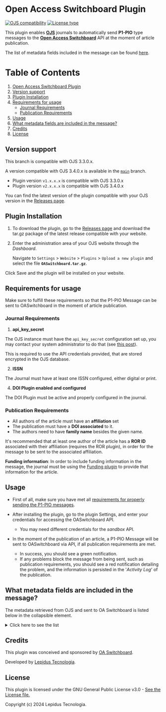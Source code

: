 # Open Access Switchboard Plugin

[![OJS compatibility](https://img.shields.io/badge/ojs-3.3.0.x-brightgreen)](https://github.com/pkp/ojs/tree/stable-3_3_0)
[![License type](https://img.shields.io/github/license/lepidus/OASwitchboard)](https://github.com/lepidus/OASwitchboard/blob/main/LICENSE)

This plugin enables **[OJS](https://pkp.sfu.ca/software/ojs/)** journals to automatically send **P1-PIO** type messages to the **[Open Access Switchboard](https://www.oaswitchboard.org/)** API at the moment of article publication.

The list of metadata fields included in the message can be found [here](#what-metadata-fields-are-included-in-the-message).

# Table of Contents
1. [Open Access Switchboard Plugin](#open-access-switchboard-plugin)
2. [Version support](#version-support)
3. [Plugin Installation](#plugin-installation)
4. [Requirements for usage](#requirements-for-usage)
    - [Journal Requirements](#journal-requirements)
    - [Publication Requirements](#publication-requirements)
5. [Usage](#usage)
6. [What metadata fields are included in the message?](#what-metadata-fields-are-included-in-the-message)
7. [Credits](#credits)
8. [License](#license)


## Version support

This branch is compatible with OJS 3.3.0.x.

A version compatible with OJS 3.4.0.x is available in the [`main`](https://github.com/lepidus/OASwitchboard/tree/main) branch.

- Plugin version `v1.x.x.x` is compatible with OJS 3.3.0.x
- Plugin version `v2.x.x.x` is compatible with OJS 3.4.0.x 

You can find the latest version of the plugin compatible with your OJS version in the [Releases page](https://github.com/lepidus/OASwitchboard/releases).

## Plugin Installation

1. To download the plugin, go to the [Releases page](https://github.com/lepidus/OASwitchboard/releases) and download the tar.gz package of the latest release compatible with your website.

2. Enter the administration area of ​​your OJS website through the *Dashboard*.

    Navigate to `Settings` > `Website` > `Plugins` > `Upload a new plugin` and select the file **`OASwitchboard.tar.gz`**.

Click Save and the plugin will be installed on your website.

## Requirements for usage

Make sure to fulfill these requirements so that the P1-PIO Message can be sent to OASwitchboard in the moment of article publication.

### Journal Requirements

1. **api_key_secret**

The OJS instance must have the `api_key_secret` configuration set up, you may contact your system administrator to do that (see [this post](https://forum.pkp.sfu.ca/t/how-to-generate-a-api-key-secret-code-in-ojs-3/72008)).

This is required to use the API credentials provided, that are stored encrypted in the OJS database.

2. **ISSN**

The Journal must have at least one ISSN configured, either digital or print.

4. **DOI Plugin enabled and configured**

The DOI Plugin must be active and properly configured in the journal.

### Publication Requirements

* All authors of the article must have an **affiliation** set
* The publication must have a **DOI associated** to it.
* The authors need to have **family name** besides the given name.

It's recommended that at least one author of the article has a **ROR ID** associated with their affiliation (requires the ROR plugin), in order for the message to be sent to the associated affiliation.

**Funding information**: In order to include funding information in the message, the journal must be using the [Funding plugin](https://github.com/ajnyga/funding/tree/master)
to provide that information for the article.

## Usage

* First of all, make sure you have met all [requirements for properly sending the P1-PIO messages](#requirements).

* After installing the plugin, go to the plugin Settings, and enter your credentials for accessing the OASwitchboard API.
  * You may need different credentials for the *sandbox* API.

* In the moment of the publication of an article, a P1-PIO Message will be sent to OASwitchboard via API, if all publication requirements are met.
  * In success, you should see a green notification.
  * If any problems block the message from being sent, such as publication requirements, you should see a red notification detailing the problem, and the information is persisted in the '*Activity Log*' of the publication.

## What metadata fields are included in the message?

The metadata retrieved from OJS and sent to OA Switchboard is listed below in the collapsible element.

<details>
<summary>Click here to see the list </summary>

- About the **Publication**:
  - Title
  - Type
  - DOI
  - Submission ID
  - Submission date
  - Acceptance date
  - Publication date
  - Manuscript ID
  - VoR (Version of Record)
    - Type of journal publication
    - License
- About each **Author**:
  - Given name
  - Family name
  - ORCID
  - Email
  - Position in listing order
  - Is corresponding author
  - Affiliated institution
    - Name
    - ROR ID
- About each **Funder**: (if available with Funding plugin)
  - Name
  - Identifier
- About the **Journal**:
  - Title
  - ID (can be ISSN or eISSN)
  - ISSN
  - eISSN
- Timing in the workflow that the message is sent.

</details>

## Credits

This plugin was conceived and sponsored by [OA Switchboard](https://www.oaswitchboard.org/).

Developed by [Lepidus Tecnologia](https://github.com/lepidus).

## License

This plugin is licensed under the GNU General Public License v3.0 - [See the License file.](/LICENSE)

Copyright (c) 2024 Lepidus Tecnologia.
